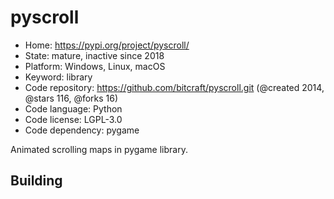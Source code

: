 # pyscroll

- Home: https://pypi.org/project/pyscroll/
- State: mature, inactive since 2018
- Platform: Windows, Linux, macOS
- Keyword: library
- Code repository: https://github.com/bitcraft/pyscroll.git (@created 2014, @stars 116, @forks 16)
- Code language: Python
- Code license: LGPL-3.0
- Code dependency: pygame

Animated scrolling maps in pygame library.

## Building
